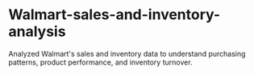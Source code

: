 # Walmart-sales-and-inventory-analysis
Analyzed Walmart's sales and inventory data to understand purchasing patterns, product performance, and inventory turnover. 
